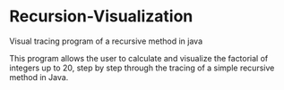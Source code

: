Recursion-Visualization
=======================

Visual tracing program of a recursive method in java

This program allows the user to calculate and visualize the 
factorial of integers up to 20, step by step through the tracing 
of a simple recursive method in Java.

